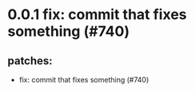 # 0.0.1 fix: commit that fixes something (#740)

## patches:
* fix: commit that fixes something (#740)

